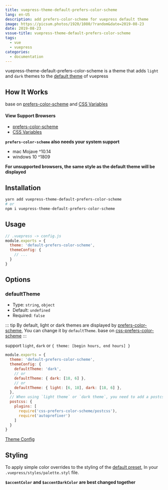 ```yaml
---
title: vuepress-theme-default-prefers-color-scheme
lang: en-US
description: add prefers-color-scheme for vuepress default theme
image: https://picsum.photos/1920/1080/?random&date=2019-08-23
date: 2019-08-23
vssue-title: vuepress-theme-default-prefers-color-scheme
tags:
  - vue
  - vuepress
categories:
  - documentation
--- 
```


vuepress-theme-default-prefers-color-scheme is a theme that adds `light` and `dark` themes to the [default theme](https://v1.vuepress.vuejs.org/zh/theme/default-theme-config.html) of vuepress

<!-- more -->

## How It Works

base on [prefers-color-scheme](https://developer.mozilla.org/en-US/docs/Web/CSS/@media/prefers-color-scheme) and [CSS Variables](https://developer.mozilla.org/en-US/docs/Web/CSS/--*)

#### View Support Browsers

- [prefers-color-scheme](https://www.caniuse.com/#search=prefers-color-scheme)
- [CSS Variables](https://www.caniuse.com/#search=CSS%20Variables)

**`prefers-color-scheme` also needs your system support**

- mac Mojave ^10.14
- windows 10 ^1809

**For unsupported browsers, the same style as the default theme will be displayed**

## Installation

``` sh
yarn add vuepress-theme-default-prefers-color-scheme
# or
npm i vuepress-theme-default-prefers-color-scheme
```

## Usage

``` js {3}
// .vuepress -> config.js
module.exports = {
  theme: 'default-prefers-color-scheme',
  themeConfig: {
    // ...
  }
}
```

## Options

### defaultTheme
- Type: `string`, `object`
- Default: `undefined`
- Required: `false`

::: tip
By default, light or dark themes are displayed by [prefers-color-scheme](https://developer.mozilla.org/en-US/docs/Web/CSS/@media/prefers-color-scheme), You can change it by `defaultTheme`. base on [css-prefers-color-scheme](https://github.com/csstools/css-prefers-color-scheme)
:::

support `light`, `dark` or `{ theme: [begin hours, end hours] }`

``` js {4,6,8}
module.exports = {
  theme: 'default-prefers-color-scheme',
  themeConfig: {
    defaultTheme: 'dark',
    // or
    defaultTheme: { dark: [18, 6] },
    // or
    defaultTheme: { light: [6, 18], dark: [18, 6] },
  },
  // When using `light theme` or `dark theme`, you need to add a postcss plugins to your config.js
  postcss: {
    plugins: [
      require('css-prefers-color-scheme/postcss'),
      require('autoprefixer')
    ]
  }
}
```

[Theme Config](https://v1.vuepress.vuejs.org/theme/default-theme-config.html)

## Styling

To apply simple color overrides to the styling of the [default preset](https://github.com/tolking/vuepress-theme-default-prefers-color-scheme/blob/master/styles/palette.styl), In your `.vuepress/styles/palette.styl` file.

**`$accentColor` and `$accentDarkColor` are best changed together**

